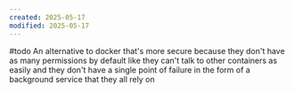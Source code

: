 ```yaml
---
created: 2025-05-17
modified: 2025-05-17
---
```

#todo
An alternative to docker that's more secure because they don't have as many permissions by default like they can't talk to other containers as easily and they don't have a single point of failure in the form of a background service that they all rely on